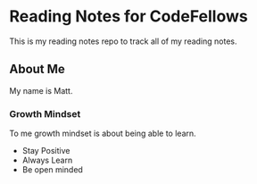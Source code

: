 # Reading Notes for CodeFellows

This is my reading notes repo to track all of my reading notes.

## About Me

My name is Matt.

### Growth Mindset

To me growth mindset is about being able to learn.

- Stay Positive
- Always Learn
- Be open minded
